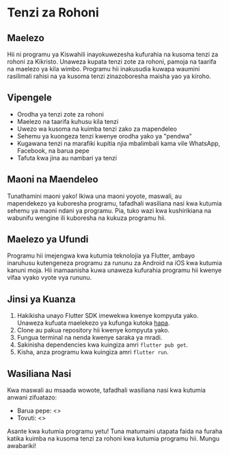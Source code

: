 # Tenzi za Rohoni

## Maelezo

Hii ni programu ya Kiswahili inayokuwezesha kufurahia na kusoma tenzi za rohoni za Kikristo. Unaweza kupata tenzi zote za rohoni, pamoja na taarifa na maelezo ya kila wimbo. Programu hii inakusudia kuwapa waumini rasilimali rahisi na ya kusoma tenzi zinazoboresha maisha yao ya kiroho.

## Vipengele

- Orodha ya tenzi zote za rohoni
- Maelezo na taarifa kuhusu kila tenzi
- Uwezo wa kusoma na kuimba tenzi zako za mapendeleo
- Sehemu ya kuongeza tenzi kwenye orodha yako ya "pendwa"
- Kugawana tenzi na marafiki kupitia njia mbalimbali kama vile WhatsApp, Facebook, na barua pepe
- Tafuta kwa jina au nambari ya tenzi

## Maoni na Maendeleo

Tunathamini maoni yako! Ikiwa una maoni yoyote, maswali, au mapendekezo ya kuboresha programu, tafadhali wasiliana nasi kwa kutumia sehemu ya maoni ndani ya programu. Pia, tuko wazi kwa kushirikiana na wabunifu wengine ili kuboresha na kukuza programu hii.

## Maelezo ya Ufundi

Programu hii imejengwa kwa kutumia teknolojia ya Flutter, ambayo inaruhusu kutengeneza programu za rununu za Android na iOS kwa kutumia kanuni moja. Hii inamaanisha kuwa unaweza kufurahia programu hii kwenye vifaa vyako vyote vya rununu.

## Jinsi ya Kuanza

1. Hakikisha unayo Flutter SDK imewekwa kwenye kompyuta yako. Unaweza kufuata maelekezo ya kufunga kutoka [hapa](https://flutter.dev/docs/get-started/install).
2. Clone au pakua repository hii kwenye kompyuta yako.
3. Fungua terminal na nenda kwenye saraka ya mradi.
4. Sakinisha dependencies kwa kuingiza amri `flutter pub get`.
5. Kisha, anza programu kwa kuingiza amri `flutter run`.

## Wasiliana Nasi

Kwa maswali au msaada wowote, tafadhali wasiliana nasi kwa kutumia anwani zifuatazo:

- Barua pepe: <>
- Tovuti: <>

Asante kwa kutumia programu yetu! Tuna matumaini utapata faida na furaha katika kuimba na kusoma tenzi za rohoni kwa kutumia programu hii. Mungu awabariki!
